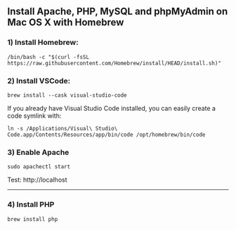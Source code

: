 ## Install Apache, PHP, MySQL and phpMyAdmin on Mac OS X with Homebrew


### 1) Install Homebrew: 

```
/bin/bash -c "$(curl -fsSL https://raw.githubusercontent.com/Homebrew/install/HEAD/install.sh)"
```


### 2) Install VSCode:

```
brew install --cask visual-studio-code
```

If you already have Visual Studio Code installed, you can easily create a code symlink with:

```
ln -s /Applications/Visual\ Studio\ Code.app/Contents/Resources/app/bin/code /opt/homebrew/bin/code
```


### 3) Enable Apache
```
sudo apachectl start
```

Test: http://localhost

---

### 4) Install PHP
```
brew install php
```

